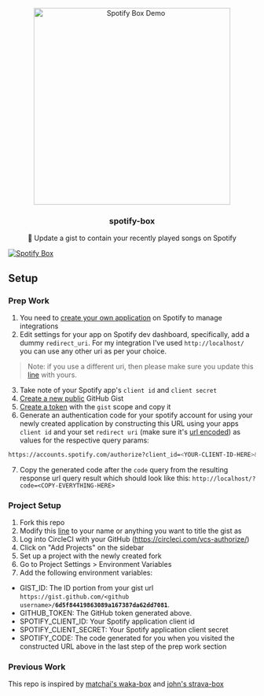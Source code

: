 <p align="center">
  <a href="https://github.com/chakrakan/spotify-box"><img src="https://github.com/chakrakan/spotify-box/blob/master/demo/demo.PNG" width="400" alt="Spotify Box Demo" /></a>
  <h3 align="center">spotify-box</h3>
  <p align="center">🎵 Update a gist to contain your recently played songs on Spotify</p>
</p>

[![Spotify Box](https://circleci.com/gh/chakrakan/spotify-box.svg?style=svg)](https://github.com/chakrakan/spotify-box)

## Setup

### Prep Work

1. You need to [create your own application](https://developer.spotify.com/dashboard/login) on Spotify to manage integrations
2. Edit settings for your app on Spotify dev dashboard, specifically, add a dummy `redirect_uri`. For my integration I've used `http://localhost/` you can use any other uri as per your choice.

> Note: if you use a different uri, then please make sure you update this [line](https://github.com/chakrakan/spotify-box/blob/9e433bcd627d02962821d9d3e36b82e53d34a4b3/index.js#L35) with yours.

3. Take note of your Spotify app's `client id` and `client secret`
4. [Create a new public](https://gist.github.com/) GitHub Gist
5. [Create a token](https://github.com/settings/tokens/new) with the `gist` scope and copy it
6. Generate an authentication code for your spotify account for using your newly created application by constructing this URL using your apps `client id` and your set `redirect uri` (make sure it's [url encoded](https://www.urlencoder.org/)) as values for the respective query params:

```sh
https://accounts.spotify.com/authorize?client_id=<YOUR-CLIENT-ID-HERE>&response_type=code&redirect_uri=http%3A%2F%2Flocalhost%2F&scope=user-top-read%20user-read-recently-played
```

7. Copy the generated code after the `code` query from the resulting response url query result which should look like this: `http://localhost/?code=<COPY-EVERYTHING-HERE>`

### Project Setup

1. Fork this repo
2. Modify this [line](https://github.com/chakrakan/spotify-box/blob/6500aa6008b125ac982dc3726e9cfa7d278a1c88/index.js#L151) to your name or anything you want to title the gist as
3. Log into CircleCI with your GitHub (https://circleci.com/vcs-authorize/)
4. Click on "Add Projects" on the sidebar
5. Set up a project with the newly created fork
6. Go to Project Settings > Environment Variables
7. Add the following environment variables:

- GIST_ID: The ID portion from your gist url `https://gist.github.com/<github username>/`**`6d5f84419863089a167387da62dd7081`**.
- GITHUB_TOKEN: The GitHub token generated above.
- SPOTIFY_CLIENT_ID: Your Spotify application client id
- SPOTIFY_CLIENT_SECRET: Your Spotify application client secret
- SPOTIFY_CODE: The code generated for you when you visited the constructed URL above in the last step of the prep work section

### Previous Work

This repo is inspired by [matchai's waka-box](https://github.com/matchai/waka-box) and [john's strava-box](https://github.com/JohnPhamous/strava-box)
